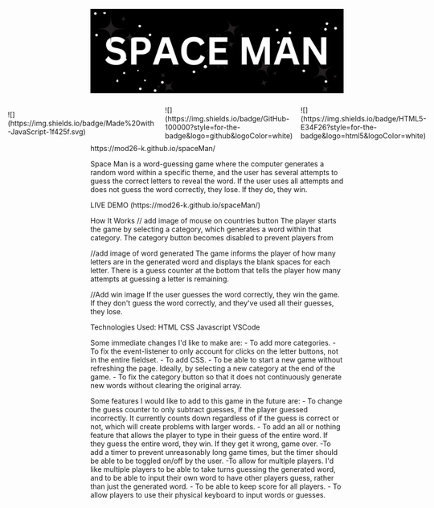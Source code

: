 ![](/photos/SPACE%20MAN.png)

<style>
    .flex-container {
        display: flex;
        justify-content: center;
        align-items: center;
    }
    .flex-item {
       margin: 0.5rem;
       flex-direction: column;
       
    }
</style>

<div class="flex-container">
<div class="flex-item">![](https://img.shields.io/badge/Made%20with-JavaScript-1f425f.svg)</div>

<div class="flex-item">![](https://img.shields.io/badge/GitHub-100000?style=for-the-badge&logo=github&logoColor=white)</div>

<div class="flex-item">![](https://img.shields.io/badge/HTML5-E34F26?style=for-the-badge&logo=html5&logoColor=white)</div>
</div>

<div>https://mod26-k.github.io/spaceMan/</div>


Space Man is a word-guessing game where the computer generates a random word within a specific theme, and the user has several attempts to guess the correct letters to reveal the word. If the user uses all attempts and does not guess the word correctly, they lose. If they do, they win.

<div>LIVE DEMO (https://mod26-k.github.io/spaceMan/)</div>

How It Works
// add image of mouse on countries button
The player starts the game by selecting a category, which generates a word within that category. The category button becomes disabled to prevent players from 

//add image of word generated
The game informs the player of how many letters are in the generated word and displays the blank spaces for each letter. There is a guess counter at the bottom that tells the player how many attempts at guessing a letter is remaining.

//Add win image
If the user guesses the word correctly, they win the game. If they don't guess the word correctly, and they've used all their guesses, they lose.

Technologies Used:
HTML
CSS
Javascript
VSCode


Some immediate changes I'd like to make are:
    - To add more categories.
    - To fix the event-listener to only account for clicks on the letter buttons, not in the entire fieldset.
    - To add CSS.
    - To be able to start a new game without refreshing the page. Ideally, by selecting a new category at the end of the game.
    - To fix the category button so that it does not continuously generate new words without clearing the original array.

Some features I would like to add to this game in the future are: 
    - To change the guess counter to only subtract guesses, if the player guessed incorrectly. It currently counts down regardless of if the guess is correct or not, which will create problems with larger words.
    - To add an all or nothing feature that allows the player to type in their guess of the entire word. If they guess the entire word, they win. If they get it wrong, game over.
    -To add a timer to prevent unreasonably long game times, but the timer should be able to be toggled on/off by the user.
    -To allow for multiple players. I'd like multiple players to be able to take turns guessing the generated word, and to be able to input their own word to have other players guess, rather than just the generated word.
    - To be able to keep score for all players.
    - To allow players to use their physical keyboard to input words or guesses.